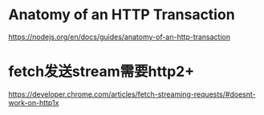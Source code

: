 # Anatomy of an HTTP Transaction
https://nodejs.org/en/docs/guides/anatomy-of-an-http-transaction


# fetch发送stream需要http2+
https://developer.chrome.com/articles/fetch-streaming-requests/#doesnt-work-on-http1x
